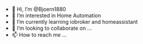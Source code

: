 - 👋 Hi, I’m @Bjoern1880
- 👀 I’m interested in Home Automation
- 🌱 I’m currently learning iobroker and homeassistant
- 💞️ I’m looking to collaborate on ...
- 📫 How to reach me ...

<!---
Bjoern1880/Bjoern1880 is a ✨ special ✨ repository because its `README.md` (this file) appears on your GitHub profile.
You can click the Preview link to take a look at your changes.
--->
